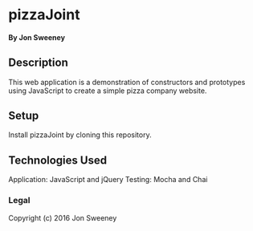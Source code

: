 # pizzaJoint

#### By Jon Sweeney

## Description

This web application is a demonstration of constructors and prototypes using JavaScript to create a simple pizza company website.

## Setup

Install pizzaJoint by cloning this repository.

## Technologies Used

Application: JavaScript and jQuery
Testing:  Mocha and Chai

### Legal

Copyright (c) 2016 Jon Sweeney
